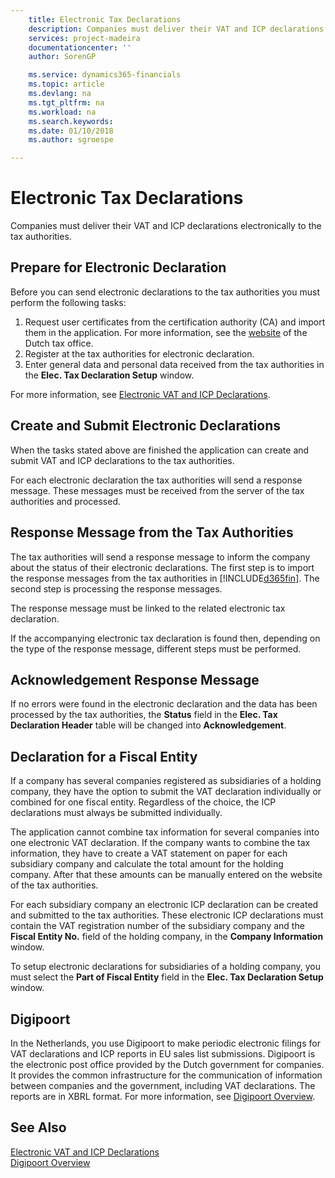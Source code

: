 ```yaml
---
    title: Electronic Tax Declarations
    description: Companies must deliver their VAT and ICP declarations electronically to the tax authorities.
    services: project-madeira
    documentationcenter: ''
    author: SorenGP

    ms.service: dynamics365-financials
    ms.topic: article
    ms.devlang: na
    ms.tgt_pltfrm: na
    ms.workload: na
    ms.search.keywords:
    ms.date: 01/10/2018
    ms.author: sgroespe

---
```

# Electronic Tax Declarations
Companies must deliver their VAT and ICP declarations electronically to the tax authorities.  

## Prepare for Electronic Declaration  
 Before you can send electronic declarations to the tax authorities you must perform the following tasks:  

1.  Request user certificates from the certification authority (CA) and import them in the application. For more information, see the [website](http://go.microsoft.com/fwlink/?LinkID=223151) of the Dutch tax office.  
2.  Register at the tax authorities for electronic declaration.  
3.  Enter general data and personal data received from the tax authorities in the **Elec. Tax Declaration Setup** window.  

For more information, see [Electronic VAT and ICP Declarations](electronic-vat-and-icp-declarations.md).  

## Create and Submit Electronic Declarations  
When the tasks stated above are finished the application can create and submit VAT and ICP declarations to the tax authorities.  

For each electronic declaration the tax authorities will send a response message. These messages must be received from the server of the tax authorities and processed.  

## Response Message from the Tax Authorities  
The tax authorities will send a response message to inform the company about the status of their electronic declarations. The first step is to import the response messages from the tax authorities in [!INCLUDE[d365fin](../../includes/d365fin_md.md)]. The second step is processing the response messages.  

The response message must be linked to the related electronic tax declaration.

If the accompanying electronic tax declaration is found then, depending on the type of the response message, different steps must be performed.  

## Acknowledgement Response Message  
If no errors were found in the electronic declaration and the data has been processed by the tax authorities, the **Status** field in the **Elec. Tax Declaration Header** table will be changed into **Acknowledgement**.  

## Declaration for a Fiscal Entity  
If a company has several companies registered as subsidiaries of a holding company, they have the option to submit the VAT declaration individually or combined for one fiscal entity. Regardless of the choice, the ICP declarations must always be submitted individually.  

The application cannot combine tax information for several companies into one electronic VAT declaration. If the company wants to combine the tax information, they have to create a VAT statement on paper for each subsidiary company and calculate the total amount for the holding company. After that these amounts can be manually entered on the website of the tax authorities.  

For each subsidiary company an electronic ICP declaration can be created and submitted to the tax authorities. These electronic ICP declarations must contain the VAT registration number of the subsidiary company and the **Fiscal Entity No.** field of the holding company, in the **Company Information** window.  

To setup electronic declarations for subsidiaries of a holding company, you must select the **Part of Fiscal Entity** field in the **Elec. Tax Declaration Setup** window.  

## Digipoort
In the Netherlands, you use Digipoort to make periodic electronic filings for VAT declarations and ICP reports in EU sales list submissions. Digipoort is the electronic post office provided by the Dutch government for companies. It provides the common infrastructure for the communication of information between companies and the government, including VAT declarations. The reports are in XBRL format. For more information, see [Digipoort Overview](digipoort-overview.md).

## See Also  
 [Electronic VAT and ICP Declarations](electronic-vat-and-icp-declarations.md)    
 [Digipoort Overview](digipoort-overview.md)
